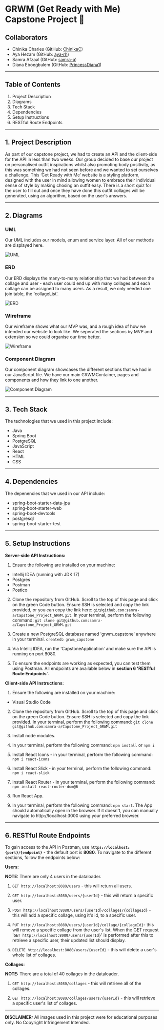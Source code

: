 # GRWM (Get Ready with Me) Capstone Project 👗

## Collaborators

- Chinika Charles (GitHub: [ChinikaC](https://github.com/ChinikaC))
- Aya Hezam (GitHub: [aya-rh](https://github.com/aya-rh))
- Samra Afzaal (GitHub: [samra-a](https://github.com/samra-a))
- Diana Eboegbulem (GitHub: [PrincessDiana1](https://github.com/PrincessDiana1))

<hr />

## Table of Contents
1. Project Description
2. Diagrams
3. Tech Stack
4. Dependencies
5. Setup Instructions
6. RESTful Route Endpoints

<hr />

## 1. Project Description

As part of our capstone project, we had to create an API and the client-side for the API in less than two weeks. Our group decided to base our project on personalised outfit inspirations whilst also promoting body positivity, as this was something we had not seen before and we wanted to set ourselves a challenge. This ‘Get Ready with Me’ website is a styling platform, designed with the user in mind allowing women to embrace their individual sense of style by making chosing an outfit easy. There is a short quiz for the user to fill out and once they have done this outfit collages will be generated, using an algorithm, based on the user's answers.

<hr />

## 2. Diagrams

### UML

Our UML includes our models, enum and service layer. All of our methods are displayed here.

![UML](images/UML.png)


### ERD

Our ERD displays the many-to-many relationship that we had between the collage and user - each user could end up with many collages and each collage can be assigned to many users. As a result, we only needed one join table, the 'collageList'.

![ERD](images/ERD.png)

### Wireframe

Our wireframe shows what our MVP was, and a rough idea of how we intended our website to look like. We seperated the sections by MVP and extension so we could organise our time better.

![Wireframe](images/Wireframe.png)

### Component Diagram

Our component diagram showcases the different sections that we had in our JavaScript file. We have our main GRWMContainer, pages and components and how they link to one another.

![Component Diagram](images/Component.png)

<hr />

## 3. Tech Stack

The technologies that we used in this project include:

- Java
- Spring Boot
- PostgreSQL
- JavaScript
- React
- HTML
- CSS

<hr />

## 4. Dependencies
The depenencies that we used in our API include:

- spring-boot-starter-data-jpa
- spring-boot-starter-web
- spring-boot-devtools
- postgresql
- spring-boot-starter-test

<hr />

## 5. Setup Instructions 

**Server-side API Instructions:**
1. Ensure the following are installed on your machine:
- Intellij IDEA (running with JDK 17)
- Postgres
- Postman
- Postico

2. Clone the repository from GitHub. Scroll to the top of this page and click on the green Code button. Ensure SSH is selected and copy the link provided, or you can copy the link here: `git@github.com:samra-a/Capstone_Project_GRWM.git`. In your terminal, perform the following command:
`git clone git@github.com:samra-a/Capstone_Project_GRWM.git`

3. Create a new PostgreSQL database named 'grwm_capstone' anywhere in your terminal.
`createdb grwm_capstone`

4. Via Intellij IDEA, run the 'CapstoneApplication' and make sure the API is running on port 8080.

5. To ensure the endpoints are working as expected, you can test them using Postman. All endpoints are available below in **section 6 'RESTful Route Endpoints'.**

**Client-side API Instructions:**
1. Ensure the following are installed on your machine:
- Visual Studio Code

2. Clone the repository from GitHub. Scroll to the top of this page and click on the green Code button. Ensure SSH is selected and copy the link provided. In your terminal, perform the following command:
`git clone git@github.com:samra-a/Capstone_Project_GRWM.git`

3. Install node modules.

4. In your terminal, perform the following command: `npm install` or `npm i`

5. Install React Icons - in your terminal, perform the following command: `npm i react-icons`

6. Install React Slick - in your terminal, perform the following command: `npm i react-slick`

7. Install React Router - in your terminal, perform the following command: `npm install react-router-dom@6`

8. Run React App.

9. In your terminal, perform the following command: `npm start`. The App should automatically open in the browser. If it doesn't, you can manually navigate to http://localhost:3000 using your preferred browser.

<hr />

## 6. RESTful Route Endpoints

To gain access to the API in Postman, use **`https://localhost:{port}/{endpoint}`** - the default port is **8080**. To navigate to the different sections, follow the endpoints below:

**Users:** 

**NOTE:** There are only 4 users in the dataloader.

1. `GET http://localhost:8080/users` - this will return all users.

2. `GET http://localhost:8080/users/{userId}` - this will return a specific user.

3. `POST http://localhost:8080/users/{userId}/collages/{collageId}` - this will add a specific collage, using it's id, to a specific user.

4. `PUT http://localhost:8080/users/{userId}/collage/{collageId}`- this will remove a specific collage from the user's list. When the GET request '`GET http://localhost:8080/users/{userId}`' is performed after this to retrieve a specific user, their updated list should display.

5. `DELETE http://localhost:8080/users/{userId}` - this will delete a user's whole list of collages.

**Collages:**

**NOTE:** There are a total of 40 collages in the dataloader.

1. `GET http://localhost:8080/collages` - this will retrieve all of the collages.

2. `GET http://localhost:8080/collages/users/{userId}` - this will retrieve a specific user's list of collages.

<hr />

**DISCLAIMER:** All images used in this project were for educational purposes only. No Copyright Infringement Intended.

